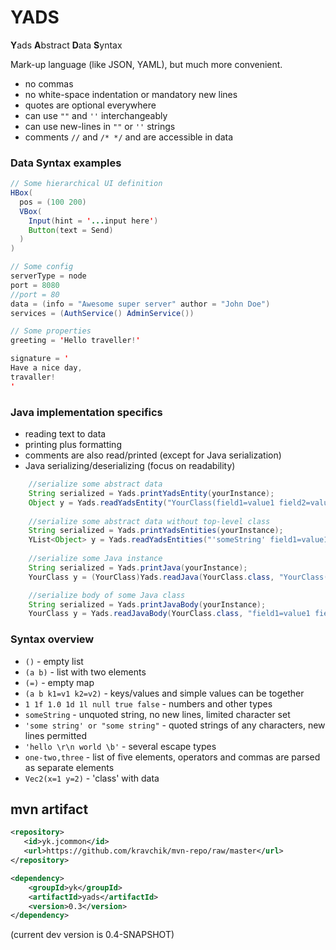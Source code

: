 YADS
=======

**Y**ads **A**bstract **D**ata **S**yntax

Mark-up language (like JSON, YAML), but much more convenient.

* no commas
* no white-space indentation or mandatory new lines
* quotes are optional everywhere
* can use `""`  and `''` interchangeably
* can use new-lines in `""` or `''` strings
* comments `//` and `/* */` and are accessible in data

### Data Syntax examples

```Java
// Some hierarchical UI definition
HBox(
  pos = (100 200)
  VBox(
    Input(hint = '...input here')
    Button(text = Send)
  )
)
```

```Java
// Some config
serverType = node
port = 8080
//port = 80
data = (info = "Awesome super server" author = "John Doe")
services = (AuthService() AdminService())
```

```Java
// Some properties
greeting = 'Hello traveller!'

signature = '
Have a nice day,
travaller!
'
```

### Java implementation specifics

* reading text to data
* printing plus formatting
* comments are also read/printed (except for Java serialization)
* Java serializing/deserializing (focus on readability) 

```Java
    //serialize some abstract data
    String serialized = Yads.printYadsEntity(yourInstance);
    Object y = Yads.readYadsEntity("YourClass(field1=value1 field2=value2)");
    
    //serialize some abstract data without top-level class
    String serialized = Yads.printYadsEntities(yourInstance);
    YList<Object> y = Yads.readYadsEntities("'someString' field1=value1 field2=value2");
    
    //serialize some Java instance
    String serialized = Yads.printJava(yourInstance);
    YourClass y = (YourClass)Yads.readJava(YourClass.class, "YourClass(field1=value1 field2=value2)");

    //serialize body of some Java class
    String serialized = Yads.printJavaBody(yourInstance);
    YourClass y = Yads.readJavaBody(YourClass.class, "field1=value1 field2=value2");
```

### Syntax overview

* `()` - empty list
* `(a b)` - list with two elements
* `(=)` - empty map
* `(a b k1=v1 k2=v2)` - keys/values and simple values can be together
* `1 1f 1.0 1d 1l null true false` - numbers and other types
* `someString` - unquoted string, no new lines, limited character set
* `'some string' or "some string"` - quoted strings of any characters, new lines permitted
* `'hello \r\n world \b'` - several escape types
* `one-two,three` - list of five elements, operators and commas are parsed as separate elements
* `Vec2(x=1 y=2)` - 'class' with data

## mvn artifact
```xml
<repository>
   <id>yk.jcommon</id>
   <url>https://github.com/kravchik/mvn-repo/raw/master</url>
</repository>

<dependency>
    <groupId>yk</groupId>
    <artifactId>yads</artifactId>
    <version>0.3</version>
</dependency>
```
(current dev version is 0.4-SNAPSHOT)


